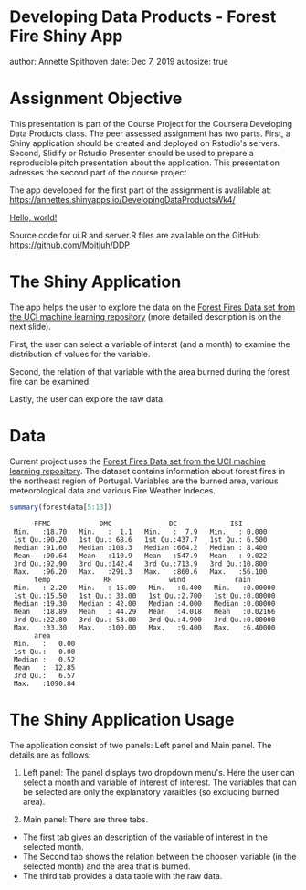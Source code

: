 Developing Data Products - Forest Fire Shiny App
========================================================
author: Annette Spithoven
date: Dec 7, 2019
autosize: true

Assignment Objective
========================================================
This presentation is part of the Course Project for the Coursera Developing Data Products class. The peer assessed assignment has two parts. First, a Shiny application should be created and deployed on Rstudio's servers. Second, Slidify or Rstudio Presenter should be used to prepare a reproducible pitch presentation about the application. 
This presentation adresses the second part of the course project.

The app developed for the first part of the assignment is avalilable at:
https://annettes.shinyapps.io/DevelopingDataProductsWk4/

<a href="https://annettes.shinyapps.io/DevelopingDataProductsWk4/" :target="_blank">Hello, world!</a>

Source code for ui.R and server.R files are available on the GitHub:
https://github.com/Moitjuh/DDP

The Shiny Application 
========================================================
The app helps the user to explore the data on the [Forest Fires Data set from the UCI machine learning repository](
https://archive.ics.uci.edu/ml/datasets/forest+fires) (more detailed description is on the next slide).

First, the user can select a variable of interst (and a month) to examine the distribution of values for the variable.

Second, the relation of that variable with the area burned during the forest fire can be examined. 

Lastly, the user can explore the raw data. 

Data
========================================================
Current project uses the [Forest Fires Data set from the UCI machine learning repository](
https://archive.ics.uci.edu/ml/datasets/forest+fires). 
The dataset contains information about forest fires in the northeast region of Portugal. Variables are the burned area, various meteorological data and various Fire Weather Indeces. 




```r
summary(forestdata[5:13])
```

```
      FFMC            DMC              DC             ISI        
 Min.   :18.70   Min.   :  1.1   Min.   :  7.9   Min.   : 0.000  
 1st Qu.:90.20   1st Qu.: 68.6   1st Qu.:437.7   1st Qu.: 6.500  
 Median :91.60   Median :108.3   Median :664.2   Median : 8.400  
 Mean   :90.64   Mean   :110.9   Mean   :547.9   Mean   : 9.022  
 3rd Qu.:92.90   3rd Qu.:142.4   3rd Qu.:713.9   3rd Qu.:10.800  
 Max.   :96.20   Max.   :291.3   Max.   :860.6   Max.   :56.100  
      temp             RH              wind            rain        
 Min.   : 2.20   Min.   : 15.00   Min.   :0.400   Min.   :0.00000  
 1st Qu.:15.50   1st Qu.: 33.00   1st Qu.:2.700   1st Qu.:0.00000  
 Median :19.30   Median : 42.00   Median :4.000   Median :0.00000  
 Mean   :18.89   Mean   : 44.29   Mean   :4.018   Mean   :0.02166  
 3rd Qu.:22.80   3rd Qu.: 53.00   3rd Qu.:4.900   3rd Qu.:0.00000  
 Max.   :33.30   Max.   :100.00   Max.   :9.400   Max.   :6.40000  
      area        
 Min.   :   0.00  
 1st Qu.:   0.00  
 Median :   0.52  
 Mean   :  12.85  
 3rd Qu.:   6.57  
 Max.   :1090.84  
```

The Shiny Application Usage
========================================================

The application consist of two panels: Left panel and Main panel. 
The details are as follows:

1) Left panel: The panel displays two dropdown menu's. Here the user can select a month and variable of interest of interest. The variables that can be selected are only the explanatory varaibles (so excluding burned area). 

2) Main panel: There are three tabs.
  * The first tab gives an description of the variable of interest in the selected month.
  * The Second tab shows the relation between the choosen variable (in the selected month) and the area that is burned.
  * The third tab provides a data table with the raw data. 


